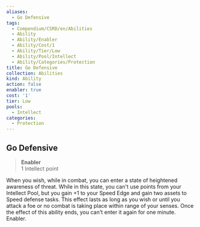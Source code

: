 ```yaml
---
aliases:
  - Go Defensive
tags:
  - Compendium/CSRD/en/Abilities
  - Ability
  - Ability/Enabler
  - Ability/Cost/1
  - Ability/Tier/Low
  - Ability/Pool/Intellect
  - Ability/Categories/Protection
title: Go Defensive
collection: Abilities
kind: Ability
action: false
enabler: true
cost: '1'
tier: Low
pools:
  - Intellect
categories:
  - Protection
---
```

## Go Defensive  
>**Enabler**  
>1 Intellect point
  
When you wish, while in combat, you can enter a state of heightened awareness of threat. While in this state, you can't use points from your Intellect Pool, but you gain +1 to your Speed Edge and gain two assets to Speed defense tasks. This effect lasts as long as you wish or until you attack a foe or no combat is taking place within range of your senses. Once the effect of this ability ends, you can't enter it again for one minute. Enabler.